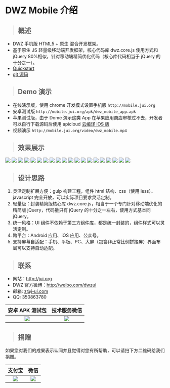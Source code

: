 # DWZ Mobile 介绍

> ## 概述

- DWZ 手机版 HTML5 + 原生 混合开发框架。
- 基于原生 JS 轻量级移动端开发框架，核心代码库 dwz.core.js 使用方式和 jQuery 80%相似，针对移动端精简优化代码（核心库代码相当于 jQuery 的十分之一）。
- [Quickstart](doc/Quickstart.md)
- [git 源码](https://gitee.com/dwzteam/dwz_mobile_app)

> ## Demo 演示

- 在线演示版，使用 chrome 开发模式设置手机版 `http://mobile.jui.org`
- 安卓测试版 `http://mobile.jui.org/apk/dwz_mobile_app.apk`
- 苹果测试版，由于 Dome 演示这类 App 在苹果应用商店审核过不去，开发者可以自行下载源码后使用 apicloud [云编译 iOS 版](/doc/apicloud/package?id=云编译)
- 视频演示 `http://mobile.jui.org/video/dwz_mobile.mp4`

> ## 效果展示

![](./_media/h5/ui/1.jpg?height=360)
![](./_media/apicloud/dwzBaiduFaceLive/2.jpg?height=360)
![](./_media/apicloud/dwzBaiduFaceLive/3.jpg?height=360)
![](./_media/h5/widget/form/1.jpg?height=360)
![](./_media/h5/widget/form/1-1.jpg?height=360)
![](./_media/h5/widget/form/2.jpg?height=360)
![](./_media/h5/widget/form/3.jpg?height=360)
![](./_media/h5/widget/form/4.jpg?height=360)
![](./_media/h5/widget/form/5.jpg?height=360)
![](./_media/h5/widget/form/6.jpg?height=360)
![](./_media/h5/widget/dialog/1.jpg?height=360)
![](./_media/h5/widget/alert/1.jpg?height=360)
![](./_media/h5/widget/alert/2.jpg?height=360)
![](./_media/h5/widget/calendar/1.jpg?height=360)
![](./_media/h5/widget/calendar/2.jpg?height=360)
![](./_media/h5/widget/calendar/3.jpg?height=360)
![](./_media/h5/widget/panel/1.jpg?height=360)
![](./_media/h5/widget/button/1.jpg?height=360)
![](./_media/h5/widget/icons/1.jpg?height=360)
![](./_media/h5/widget/charts/1.jpg?height=360)

<!-- <video height="360" controls preload="none" poster="http://mobile.jui.org/video/dwz_mobile.png">
    <source src="http://mobile.jui.org/video/dwz_mobile.mp4">
</video> -->

> ## 设计思路

1. 灵活定制扩展方便：gulp 构建工程，组件 html 结构、css（使用 less）、javascript 完全开放，可以实际项目要求灵活定制。
2. 轻量级：封装精简版核心库 dwz.core.js，相当于一个专门针对移动端优化的精简版 jQuery，代码量只有 jQuery 的十分之一左右，使用方式基本同 jQuery。
3. 统一风格：UI 组件不依赖于第三方组件库，都是统一封装的，组件样式可以灵活定制。
4. 跨平台：Android 应用、iOS 应用、公众号。
5. 支持屏幕自适配：手机、平板、PC、大屏（包含非正常比例拼接屏）界面布局可以支持自动适配。

> ## 联系

- 网站：http://jui.org
- DWZ 官方微博：http://weibo.com/dwzui
- 邮箱: z@j-ui.com
- QQ: 350863780

|                安卓 APK 测试包                |               技术服务微信                |
| :-------------------------------------------: | :---------------------------------------: |
| ![](./_media/readme/qrcode_apk.png?width=200) | ![](./_media/readme/wx_zhh.png?width=200) |

> ## 捐赠

如果您对我们的成果表示认同并且觉得对您有所帮助，可以请扫下方二维码给我们捐赠。

|                 支付宝                 |                 微信                  |
| :------------------------------------: | :-----------------------------------: |
| ![](./_media/readme/zfb.png?width=200) | ![](./_media/readme/wx.png?width=200) |
